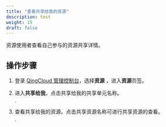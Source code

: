 ```yaml
---
title: "查看共享给我的资源"
description: test
weight: 15
draft: false
---
```


资源使用者查看自己参与的资源共享详情。

## 操作步骤

1. 登录 [QingCloud 管理控制台](https://console.qingcloud.com/login)，选择**资源** ，进入**资源**页签。

2. 进入**共享给我**，点击共享给我的共享单元名称。

   <img src="../../_images/rs_10.png" style="zoom:19%;" />

3. 查看共享给我的资源。点击共享资源名称可进行共享资源的查看。

   <img src="../../_images/rs_11.png" style="zoom:22%;" />
